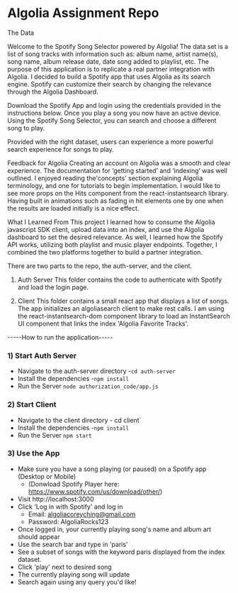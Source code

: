 # Algolia Assignment Repo

The Data

Welcome to the Spotify Song Selector powered by Algolia! The data set is a list of song tracks with information such as: album name, artist name(s), song name, album release date, date song added to playlist, etc. The purpose of this application is to replicate a real partner integration with Algolia. I decided to build a Spotify app that uses Algolia as its search engine. Spotify can customize their search by changing the relevance through the Algolia Dashboard.

Download the Spotify App and login using the credentials provided in the instructions below. Once you play a song you now have an active device. Using the Spotify Song Selector, you can search and choose a different song to play. 

Provided with the right dataset, users can experience a more powerful search experience for songs to play.

Feedback for Algolia
	Creating an account on Algolia was a smooth and clear experience. The documentation for ‘getting started’ and ‘indexing’ was well outlined. I enjoyed reading the'concepts' section explaining Algolia terminology, and one for tutorials to begin implementation. 
	I would like to see more props on the Hits component from the react-instantsearch library.
	Having built in animations such as fading in hit elements one by one when the results are loaded initially is a nice effect.

What I Learned From This project
	I learned how to consume the Algolia javascript SDK client, upload data into an index, and use the Algolia dashboard to set the desired relevance. As well, I learned how the Spotify API works, utilizing both playlist and music player endpoints. Together, I combined the two platforms together to build a partner integration. 

There are two parts to the repo, the auth-server, and the client.
 
1) Auth Server
This folder contains the code to authenticate with Spotify and load the login page.

2) Client 
This folder contains a small react app that displays a list of songs. 
The app initializes an algoliasearch client to make rest calls. 
I am using the react-instantsearch-dom component library to load an InstantSearch UI
component that links the index 'Algolia Favorite Tracks'.

-----How to run the application-----
### 1)  Start Auth Server
- Navigate to the auth-server directory -`cd auth-server`
- Install the dependencies -`npm install`
- Run the Server `node authorization_code/app.js`

### 2)  Start Client
- Navigate to the client directory - cd client`
- Install the dependencies -`npm install`
- Run the Server `npm start`

### 3)  Use the App
- Make sure you have a song playing (or paused) on a Spotify app (Desktop or Mobile)
	- (Donwload Spotify Player here: https://www.spotify.com/us/download/other/)
- Visit http://localhost:3000
- Click 'Log in with Spotify' and log in
	- Email: algoliacoreyching@gmail.com
	- Password: AlgoliaRocks123
- Once logged in, your currently playing song's name and album art should appear
- Use the search bar and type in 'paris'
- See a subset of songs with the keyword paris displayed from the index dataset.
- Click 'play' next to desired song
- The currently playing song will update
- Search again using any query you'd like! 
